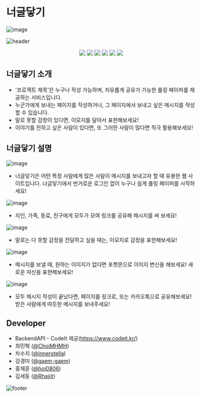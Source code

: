 # 너글닿기

![image](https://github.com/Rhajiit/itsBasic/assets/155033024/3aded448-91f9-4ebc-97e1-2be06ac6a425)

![header](https://capsule-render.vercel.app/api?type=waving&&height=160&color=9013FE&text=너에게%20글%20한마디%20달아보기&fontSize=45&&&fontColor=ffe&fontAlignY=30&rotate=-1&desc=오픈형%20롤링페이퍼%20너글닿기&descAlign=75&descAlignY=55)

<p align="center">
<img src="https://img.shields.io/badge/react-61DAFB?style=for-the-badge&logo=react&logoColor=61DAFB&labelColor=333">
<img src="https://img.shields.io/badge/firebase-FFCA28?style=for-the-badge&logo=firebase&logoColor=FFCA28&labelColor=333">
<img src="https://img.shields.io/badge/javaScript-F7DF1E?style=for-the-badge&logo=javaScript&logoColor=F7DF1E&labelColor=333">
<img src="https://img.shields.io/badge/HTML-E34F26?style=for-the-badge&logo=HTML5&logoColor=E34F26&labelColor=333">
<img src="https://img.shields.io/badge/CSS-1572B6?style=for-the-badge&logo=CSS3&logoColor=61DAFB&labelColor=333">
<img src="https://img.shields.io/badge/styled--components-DB7093?style=for-the-badge&logo=styled-components&logoColor=DB7093&labelColor=333">
</p>

## 너글닿기 소개

- '프로젝트 제목'은 누구나 작성 가능하며, 자유롭게 공유가 가능한 롤링 페이퍼를 제공하는 서비스입니다.
- 누군가에게 보내는 페이지를 작성하거나, 그 페이지에서 보내고 싶은 메시지를 작성할 수 있습니다.
- 말로 못할 감정이 있다면, 이모지를 달아서 표현해보세요!
- 이야기를 전하고 싶은 사람이 있다면, 또 그러한 사람이 많다면 적극 활용해보세요!

## 너글닿기 설명

![image](https://github.com/Rhajiit/itsBasic/assets/155033024/2ee2897d-f96f-421c-b3b8-41ac31a845d7)

- 너글닿기은 어떤 특정 사람에게 많은 사람이 메시지를 보내고자 할 때 유용한 웹 사이트입니다. 너글닿기에서 번거로운 로그인 없이 누구나 쉽게 롤링 페이퍼를 시작하세요!

![image](https://github.com/Rhajiit/itsBasic/assets/155033024/14509474-fb1c-429d-a3ff-da2502cc2b78)

- 지인, 가족, 동료, 친구에게 모두가 모여 링크를 공유해 메시지를 써 보세요!

![image](https://github.com/Rhajiit/itsBasic/assets/155033024/7287de66-b430-4295-a4b3-1fe157285c9a)

- 말로는 다 못할 감정을 전달하고 싶을 때는, 이모지로 감정을 표현해보세요!

![image](https://github.com/Rhajiit/itsBasic/assets/155033024/1cc15ad6-fb64-4696-8642-6bd48286ad40)

- 메시지를 보낼 때, 원하는 이미지가 없다면 포켓몬으로 이미지 변신을 해보세요! 새로운 자신을 표현해보세요!

![image](https://github.com/Rhajiit/itsBasic/assets/155033024/3642d272-fcd2-4949-b217-d1338270dbca)

- 모두 메시지 작성이 끝났다면, 페이지를 링크로, 또는 카카오톡으로 공유해보세요! 받은 사람에게 따듯한 메시지를 보내주세요!

## Developer

- BackendAPI - CodeIt 제공(https://www.codeit.kr/)
- 최민혁 ([@ChoiMHMH](https://github.com/ChoiMHMH))
- 차수지 ([@innerstella](https://github.com/innerstella))
- 강경미 ([@gaem-gaem](https://github.com/gaem-gaem))
- 홍재훈 ([@hoj0806](https://github.com/hoj0806))
- 김세동 ([@Rhajiit](https://github.com/Rhajiit))

![footer](https://capsule-render.vercel.app/api?type=waving&section=footer&height=160&color=9013FE&reversal=true&text=여러분도%20한마디,%20어떠실까요?&fontSize=45&&&fontColor=ffe&fontAlignY=75&rotate=1)
